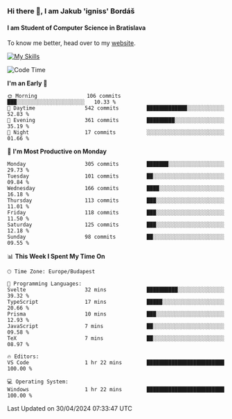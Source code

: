 ### Hi there 👋, I am Jakub 'igniss' Bordáš

#### I am Student of Computer Science in Bratislava
To know me better, head over to my [website](https://bordas.sk).

[![My Skills](https://skillicons.dev/icons?i=js,html,css,figma,svelte,java,kotlin,python,postgresql,typescript,nest,nodejs)](https://bordas.sk)


<!--START_SECTION:waka-->
![Code Time](http://img.shields.io/badge/Code%20Time-1%2C476%20hrs%2014%20mins-blue)

**I'm an Early 🐤** 

```text
🌞 Morning                106 commits         ███░░░░░░░░░░░░░░░░░░░░░░   10.33 % 
🌆 Daytime                542 commits         █████████████░░░░░░░░░░░░   52.83 % 
🌃 Evening                361 commits         █████████░░░░░░░░░░░░░░░░   35.19 % 
🌙 Night                  17 commits          ░░░░░░░░░░░░░░░░░░░░░░░░░   01.66 % 
```
📅 **I'm Most Productive on Monday** 

```text
Monday                   305 commits         ███████░░░░░░░░░░░░░░░░░░   29.73 % 
Tuesday                  101 commits         ██░░░░░░░░░░░░░░░░░░░░░░░   09.84 % 
Wednesday                166 commits         ████░░░░░░░░░░░░░░░░░░░░░   16.18 % 
Thursday                 113 commits         ███░░░░░░░░░░░░░░░░░░░░░░   11.01 % 
Friday                   118 commits         ███░░░░░░░░░░░░░░░░░░░░░░   11.50 % 
Saturday                 125 commits         ███░░░░░░░░░░░░░░░░░░░░░░   12.18 % 
Sunday                   98 commits          ██░░░░░░░░░░░░░░░░░░░░░░░   09.55 % 
```


📊 **This Week I Spent My Time On** 

```text
🕑︎ Time Zone: Europe/Budapest

💬 Programming Languages: 
Svelte                   32 mins             ██████████░░░░░░░░░░░░░░░   39.32 % 
TypeScript               17 mins             █████░░░░░░░░░░░░░░░░░░░░   20.66 % 
Prisma                   10 mins             ███░░░░░░░░░░░░░░░░░░░░░░   12.93 % 
JavaScript               7 mins              ██░░░░░░░░░░░░░░░░░░░░░░░   09.58 % 
TeX                      7 mins              ██░░░░░░░░░░░░░░░░░░░░░░░   08.97 % 

🔥 Editors: 
VS Code                  1 hr 22 mins        █████████████████████████   100.00 % 

💻 Operating System: 
Windows                  1 hr 22 mins        █████████████████████████   100.00 % 
```


 Last Updated on 30/04/2024 07:33:47 UTC
<!--END_SECTION:waka-->
